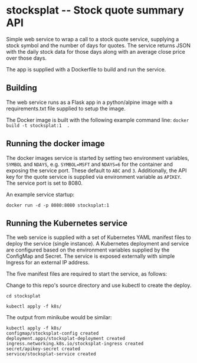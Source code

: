 # stocksplat -- Stock quote summary API

Simple web service to wrap a call to a stock quote service, supplying a stock 
symbol and the number of days for quotes. The service returns JSON with the daily 
stock data for those days along with an average close price over those days.

The app is supplied with a Dockerfile to build and run the service.

## Building

The web service runs as a Flask app in a python/alpine image with a requirements.txt file
supplied to setup the image.

The Docker image is built with the following example command line:
`docker build -t stocksplat:1  .`

## Running the docker image

The docker images service is started by setting two environment variables, `SYMBOL` and `NDAYS`,
e.g. `SYMBOL=MSFT` and `NDAYS=6` for the container and exposing the service port. 
These default to `ABC` and `3`.
Additionally, the API key for the quote service is supplied via environment variable as 
`APIKEY`.
The service port is set to 8080. 

An example service startup:

`docker run -d -p 8080:8080 stocksplat:1`

## Running the Kubernetes service

The web service is supplied with a set of Kubernetes YAML manifest files to deploy 
the service (single instance).  A Kubernetes deployment and service are configured 
based on the environment variables supplied by the ConfigMap and Secret. The service
is exposed externally with simple Ingress for an external IP address. 

The five manifest files are required to start the service, as follows:

Change to this repo's source directory and use kubectl to create the deploy.

`cd stocksplat`

`kubectl apply -f k8s/`

The output from minikube would be similar:
```commandline
kubectl apply -f k8s/
configmap/stocksplat-config created
deployment.apps/stocksplat-deployment created
ingress.networking.k8s.io/stocksplat-ingress created
secret/apikey-secret created
service/stocksplat-service created
```